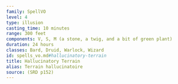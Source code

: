 ```yaml
---
family: SpellVO
level: 4
type: illusion
casting_time: 10 minutes
range: 300 feet
components: V, S, M (a stone, a twig, and a bit of green plant)
duration: 24 hours
classes: Bard, Druid, Warlock, Wizard
id: spells_vo.md#hallucinatory-terrain
title: Hallucinatory Terrain
alias: Terrain hallucinatoire
source: (SRD p152)
---
```


